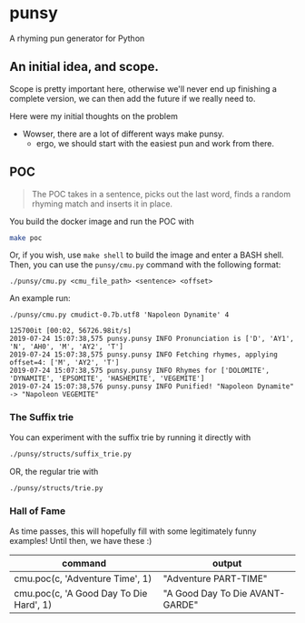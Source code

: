 # punsy
A rhyming pun generator for Python

## An initial idea, and scope.

Scope is pretty important here, otherwise we'll never end up finishing a complete version, we can then add the future if we really need to.

Here were my initial thoughts on the problem

* Wowser, there are a lot of different ways make punsy.
  - ergo, we should start with the easiest pun and work from there.

## POC

> The POC takes in a sentence, picks out the last word, finds a random rhyming match and inserts it in place.

You build the docker image and run the POC with

```bash
make poc
```

Or, if you wish, use `make shell` to build the image and enter a BASH shell. Then, you can use the `punsy/cmu.py` command with the following format:

```text
./punsy/cmu.py <cmu_file_path> <sentence> <offset>
```

An example run:

```text
./punsy/cmu.py cmudict-0.7b.utf8 'Napoleon Dynamite' 4

125700it [00:02, 56726.98it/s]
2019-07-24 15:07:38,575 punsy.punsy INFO Pronunciation is ['D', 'AY1', 'N', 'AH0', 'M', 'AY2', 'T']
2019-07-24 15:07:38,575 punsy.punsy INFO Fetching rhymes, applying offset=4: ['M', 'AY2', 'T']
2019-07-24 15:07:38,575 punsy.punsy INFO Rhymes for ['DOLOMITE', 'DYNAMITE', 'EPSOMITE', 'HASHEMITE', 'VEGEMITE']
2019-07-24 15:07:38,576 punsy.punsy INFO Punified! "Napoleon Dynamite" -> "Napoleon VEGEMITE"
```

### The Suffix trie

You can experiment with the suffix trie by running it directly with

```bash
./punsy/structs/suffix_trie.py
```

OR, the regular trie with

```bash
./punsy/structs/trie.py
```

### Hall of Fame

As time passes, this will hopefully fill with some legitimately funny examples! Until then, we have these :)

| command | output |
|---------|--------|
| cmu.poc(c, 'Adventure Time', 1) | "Adventure PART-TIME" |
| cmu.poc(c, 'A Good Day To Die Hard', 1) | "A Good Day To Die AVANT-GARDE" |
